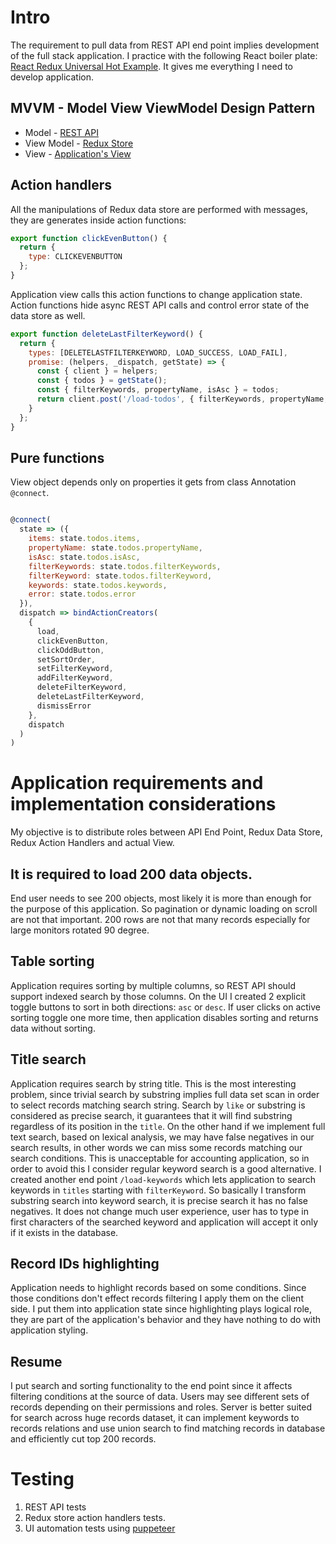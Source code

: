 # Intro

The requirement to pull data from REST API end point implies development of the full stack application. I practice with the following React boiler plate:
[React Redux Universal Hot Example](https://github.com/bertho-zero/react-redux-universal-hot-example). It gives me everything I need to develop application.

## MVVM - Model View ViewModel Design Pattern

* Model - [REST API](api/services/todos/index.js)
* View Model - [Redux Store](src/redux/modules/todos.js)
* View - [Application's View](src/containers/Todos/Todos.js)

## Action handlers

All the manipulations of Redux data store are performed with messages, they are generates inside action functions:

``` JavaScript
export function clickEvenButton() {
  return {
    type: CLICKEVENBUTTON
  };
}
```

Application view calls this action functions to change application state. Action functions hide async REST API calls and control error state of the data store as well. 

``` JavaScript
export function deleteLastFilterKeyword() {
  return {
    types: [DELETELASTFILTERKEYWORD, LOAD_SUCCESS, LOAD_FAIL],
    promise: (helpers, _dispatch, getState) => {
      const { client } = helpers;
      const { todos } = getState();
      const { filterKeywords, propertyName, isAsc } = todos;
      return client.post('/load-todos', { filterKeywords, propertyName, isAsc });
    }
  };
}
```

## Pure functions

View object depends only on properties it gets from class Annotation `@connect`.

```JavaScript

@connect(
  state => ({
    items: state.todos.items,
    propertyName: state.todos.propertyName,
    isAsc: state.todos.isAsc,
    filterKeywords: state.todos.filterKeywords,
    filterKeyword: state.todos.filterKeyword,
    keywords: state.todos.keywords,
    error: state.todos.error
  }),
  dispatch => bindActionCreators(
    {
      load,
      clickEvenButton,
      clickOddButton,
      setSortOrder,
      setFilterKeyword,
      addFilterKeyword,
      deleteFilterKeyword,
      deleteLastFilterKeyword,
      dismissError
    },
    dispatch
  )
)

```

# Application requirements and implementation considerations
My objective is to distribute roles between API End Point, Redux Data Store, Redux Action Handlers and actual View. 

## It is required to load 200 data objects.
End user needs to see 200 objects, most likely it is more than enough for the purpose of this application. So pagination or dynamic loading on scroll are not that important. 200 rows are not that many records especially for large monitors rotated 90 degree.

## Table sorting
Application requires sorting by multiple columns, so REST API should support indexed search by those columns. On the UI I created 2 explicit toggle buttons to sort in both directions: `asc` or `desc`. If user clicks on active sorting toggle one more time, then application disables sorting and returns data without sorting.

## Title search
Application requires search by string title. This is the most interesting problem, since trivial search by substring implies full data set scan in order to select records matching search string. Search by `like` or substring is considered as precise search, it guarantees that it will find substring regardless of its position in the `title`. On the other hand if we implement full text search, based on lexical analysis, we may have false negatives in our search results, in other words we can miss some records matching our search conditions. This is unacceptable for accounting application, so in order to avoid this I consider regular keyword search is a good alternative. I created another end point `/load-keywords` which lets application to search keywords in `titles` starting with `filterKeyword`. So basically I transform substring search into keyword search, it is precise search it has no false negatives. It does not change much user experience, user has to type in first characters of the searched keyword and application will accept it only if it exists in the database.

## Record IDs highlighting
Application needs to highlight records based on some conditions. Since those conditions don't effect records filtering I apply them on the client side. I put them into application state since highlighting plays logical role, they are part of the application's behavior and they have nothing to do with application styling.

## Resume
I put search and sorting functionality to the end point since it affects filtering conditions at the source of data. Users may see different sets of records depending on their permissions and roles. Server is better suited for search across huge records dataset, it can implement keywords to records relations and use union search to find matching records in database and efficiently cut top 200 records.

# Testing
1. REST API tests
2. Redux store action handlers tests.
3. UI automation tests using [puppeteer](https://developers.google.com/web/tools/puppeteer)
